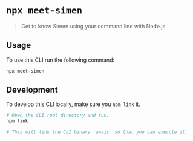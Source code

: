 # `npx meet-simen`

> Get to know Simen using your command line with Node.js

## Usage

To use this CLI run the following command:

```sh
npx meet-simen
```

## Development

To develop this CLI locally, make sure you `npm link` it.

```sh
# Open the CLI root directory and run.
npm link

# This will link the CLI binary `awais` so that you can execute it.
```
